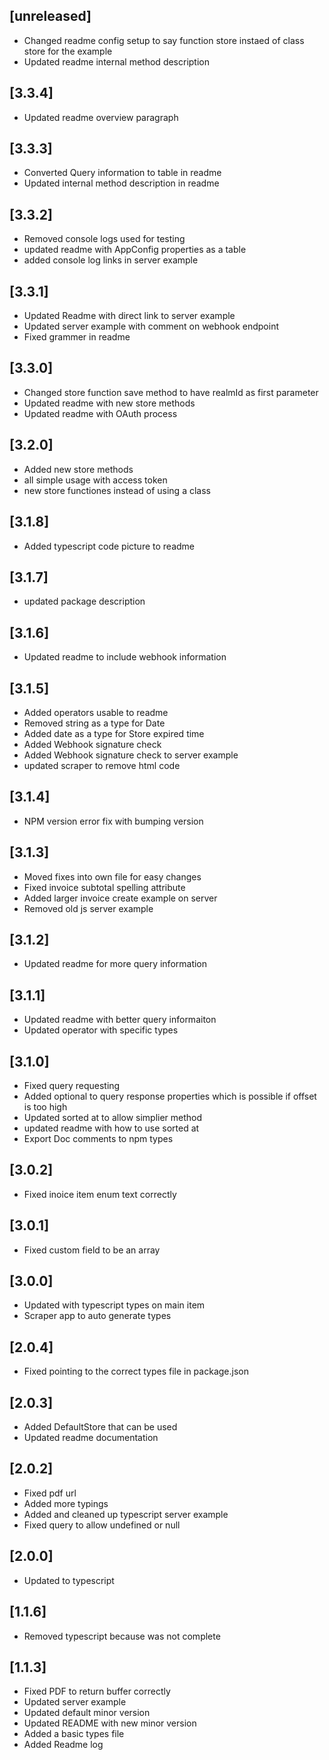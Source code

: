 ## [unreleased]

- Changed readme config setup to say function store instaed of class store for the example
- Updated readme internal method description

## [3.3.4]

- Updated readme overview paragraph

## [3.3.3]

- Converted Query information to table in readme
- Updated internal method description in readme

## [3.3.2]

- Removed console logs used for testing
- updated readme with AppConfig properties as a table
- added console log links in server example

## [3.3.1]

- Updated Readme with direct link to server example
- Updated server example with comment on webhook endpoint
- Fixed grammer in readme

## [3.3.0]

- Changed store function save method to have realmId as first parameter
- Updated readme with new store methods
- Updated readme with OAuth process

## [3.2.0]

- Added new store methods
- all simple usage with access token
- new store functiones instead of using a class

## [3.1.8]

- Added typescript code picture to readme

## [3.1.7]

- updated package description

## [3.1.6]

- Updated readme to include webhook information

## [3.1.5]

- Added operators usable to readme
- Removed string as a type for Date
- Added date as a type for Store expired time
- Added Webhook signature check
- Added Webhook signature check to server example
- updated scraper to remove html code

## [3.1.4]

- NPM version error fix with bumping version

## [3.1.3]

- Moved fixes into own file for easy changes
- Fixed invoice subtotal spelling attribute
- Added larger invoice create example on server
- Removed old js server example

## [3.1.2]

- Updated readme for more query information

## [3.1.1]

- Updated readme with better query informaiton
- Updated operator with specific types

## [3.1.0]

- Fixed query requesting
- Added optional to query response properties which is possible if offset is too high
- Updated sorted at to allow simplier method
- updated readme with how to use sorted at
- Export Doc comments to npm types

## [3.0.2]

- Fixed inoice item enum text correctly

## [3.0.1]

- Fixed custom field to be an array

## [3.0.0]

- Updated with typescript types on main item
- Scraper app to auto generate types

## [2.0.4]

- Fixed pointing to the correct types file in package.json

## [2.0.3]

- Added DefaultStore that can be used
- Updated readme documentation

## [2.0.2]

- Fixed pdf url
- Added more typings
- Added and cleaned up typescript server example
- Fixed query to allow undefined or null

## [2.0.0]

- Updated to typescript

## [1.1.6]

- Removed typescript because was not complete

## [1.1.3]

- Fixed PDF to return buffer correctly
- Updated server example
- Updated default minor version
- Updated README with new minor version
- Added a basic types file
- Added Readme log
